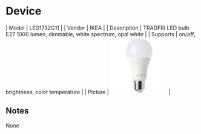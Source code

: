 
# Device

| Model | LED1732G11  |
| Vendor  | IKEA  |
| Description | TRADFRI LED bulb E27 1000 lumen, dimmable, white spectrum, opal white |
| Supports | on/off, brightness, color temperature |
| Picture | ![../images/devices/LED1732G11.jpg](../images/devices/LED1732G11.jpg) |

## Notes

None
